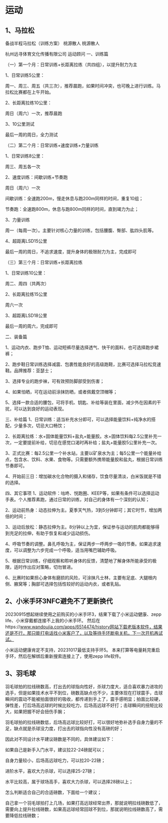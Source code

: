 # 运动

## 1、马拉松
备战半程马拉松（训练方案）
桃源散人
桃源散人

杭州远寻体育文化传播有限公司 运动顾问
一、训练篇

（一）第一个月：日常训练+长距离拉练（共四组），以提升耐力为主

1、日常训练5公里：

周一、周三、周五（共三次），推荐晨跑，如果时间冲突，也可晚上进行训练。马拉松比赛都在上午开始。

2、长距离拉练10公里：

周日（周六）一次，推荐晨跑

3、10公里测试

最后一周的周日，全力测试

（二）第二个月：日常训练+速度训练+力量训练

1、日常训练8公里：

周三、周五各一次

2、速度训练：间歇训练+节奏跑

周日（周六）一次

间歇训练：全速跑200m，慢走休息与跑200m同样的时间，重复10组；

节奏跑：全速跑800m，休息与跑800m同样的时间，直到竭力为止；

3、力量训练

周一（每周一次）。主要针对核心力量的训练，包括腰腹、臀部、肱四头肌等。

4、超距离LSD15公里

最后一周的周日，不追求速度，提升身体的极限耐力为主，完成即可

（三）第三个月：日常训练+长距离拉练

1、日常训练10公里：

周二、周四（共两次）

2、长距离拉练15公里

周六一次

3、超距离LSD18公里

最后一周的周六，完成即可

二、装备篇

1、运动内衣、跑步T恤、运动短裤尽量选择透气、快干的面料，也可选择跑步裙裤；

2、跑步鞋日常训练选择减震、包裹性能良好的高级跑鞋，比赛可选择马拉松竞速鞋。品牌推荐：亚瑟士；

3、选择专业的跑步袜，可有效预防脚部受到伤害；

4、如果怕晒，可在运动前涂抹防晒，或者佩戴空顶帽等；

5、选择一款合适的腰包，可将手机、钥匙、补给等装在里面，减少外在因素的干扰，可以达到良好的运动表现。

三、补给篇
1、日常训练：适当补充水分即可，可以选择能量饮料+纯净水的搭配，少量多次，切忌大口畅饮；

2、长距离拉练：水+固体能量饮料+盐丸+能量胶。水+固体饮料每2.5公里补充一次，一定要提前补给，切忌在感觉口渴时再补给；盐丸+能量胶5公里补充一次。

3、正式比赛：每2.5公里一个补水站，主要以矿泉水为主；每5公里一个能量补给点，包含水、饮料、水果、食物等。只需要额外携带能量胶和盐丸，根据日常训练节奏即可。

4、开始前三日：增加碳水化合物的摄入和储存，饮食尽量清淡，白米饭就是不错的选择。

四、其它事项
1、运动软件：咕咚、悦跑圈、KEEP等，如果有条件可以选择运动手表。个人推荐素跑，通过日常的训练，对自己的身体有一个深刻的认知；

2、运动前热身：动态拉伸为主。夏季天气热，3到5分钟即可；其它时节，增加两倍的时间；

3、运动后放松：静态拉伸为主。8分钟以上为宜，保证参与运动的肌肉都能够得到充足的拉伸，有助于恢复和减少运动损伤。

4、呼吸节奏的调整。鼻孔呼吸为主，保证两步一呼两步一吸的节奏。如果追求速度，可以调整为六步完成一个呼吸，适当用嘴巴辅助呼吸。

5、根据日常训练，仔细观察和聆听身体的反馈，清楚地了解身体所能承受的极限，适时作出应对策略，切勿冒进。

6、比赛时如果担心身体有磨损的风险，可涂抹凡士林，主要有足底、大腿根内侧、腋窝等；胸部可选择包括性较好的运动内衣，或者乳贴。

## 2、小米手环3NFC避免不了更新换代
20230915想起继续使用之前购买的小米手环3，结果下载了小米运动健康、zepp life、小米穿戴都连接不上我的小米手环。
然后在https://www.wandoujia.com/apps/6514474/history网站下载老版本软件，结果还是不行，那只能打电话找小米客户了，以及等待手环断电关机，下一次开机再试试。

小米运动健康肯定不支持，20231017最低支持手环5。
本来打算等电量耗完重启手环，然后在解绑后重新搜索连接上了，使用zepp life软件。

## 3、羽毛球
羽毛球拍的拉线磅数高，打出去的球指向性好，杀球力度大，适合喜欢暴力进攻的选手，但是如果技术水平不到位，磅数高缺点也不少，主要体现在打球震手，击球瞬间的震动不能被拍面很好的吸收，都传递到手上了，震手感明显；拍面比较硬，弹性差，打后场高远球的时候比较吃力，后场高远球不好打；击球瞬间的扭矩比较大，如果把握不好会扭伤手腕；

羽毛球拍的拉线磅数低，后场高远球比较好打，可以很好地弥补选手自身力量的不足，缺点就是杀球没力度，打出去的球指向性没有高磅的好；

因此对不同设计水平建议磅数是不同的，具体建议如下：

如果自己是新手入门水平，建议拉22-24磅就可以；

自身力量较小，后场高远球吃力，可以拉20-22磅；

进阶水平，喜欢大力杀球，可以选择25-27磅；

水平比较高，属于球场高手，喜欢大力杀球，可以选择28磅以上；

怎么判断适合自己的合适磅数，下面给一个建议；

自己拿一个羽毛球拍打上几场，如果打高远球经常出界，那就说明拉线磅数低了，需要向上提升拉线磅数，如果高远球经常回球不到位，那就说明拉线磅数高了，需要降低拉线磅数；
